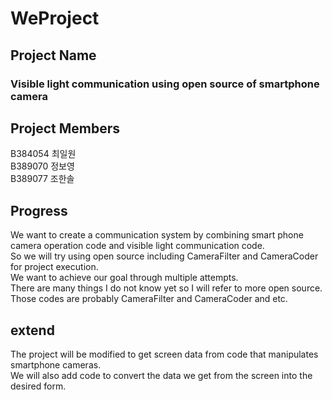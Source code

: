 # WeProject
## Project Name  
### Visible light communication using open source of smartphone camera


## Project Members
 B384054 최일원   
 B389070 정보영  
 B389077 조한솔  
 
## Progress  
We want to create a communication system by combining smart phone camera operation code and visible light communication code.  
So we will try using open source including CameraFilter and CameraCoder for project execution.  
We want to achieve our goal through multiple attempts.  
There are many things I do not know yet so I will refer to more open source.  
Those codes are probably CameraFilter and CameraCoder and etc.  		

## extend  
The project will be modified to get screen data from code that manipulates smartphone cameras.  
We will also add code to convert the data we get from the screen into the desired form.  
